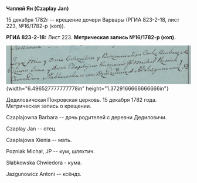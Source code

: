**Чапляй Ян (Czaplay Jan)**

15 декабря 1782г -- крещение дочери Варвары (РГИА 823-2-18, лист 223,
№16/1782-р (коп)).

**РГИА 823-2-18:** Лист 223. **Метрическая запись №16/1782-р (коп).**

![](./media/ab7a0ed1ca207fd55b945ec81393a6b2e279ae00.png){width="6.496527777777778in"
height="1.3729166666666666in"}

Дедиловичская Покровская церковь. 15 декабря 1782 года. Метрическая
запись о крещении.

Czaplajowna Barbara -- дочь родителей с деревни Дедиловичи.

Czaplay Jan -- отец.

Czaplajowa Xienia -- мать.

Pozniak Michał, JP -- кум, шляхтич.

Słabkowska Chwiedora - кума.

Jazgunowicz Antoni -- ксёндз.
